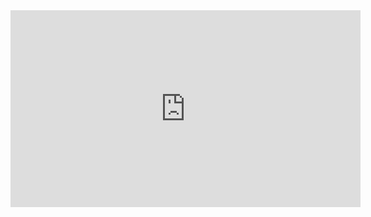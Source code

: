 <iframe width="560" height="315" src="https://www.youtube.com/embed/GBnfLr2zEZc?si=LuXJ-XSBvsRyrRbv" title="YouTube video player" frameborder="0" allow="accelerometer; autoplay; clipboard-write; encrypted-media; gyroscope; picture-in-picture; web-share" allowfullscreen></iframe>
